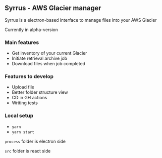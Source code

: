 ## Syrrus - AWS Glacier manager

Syrrus is a electron-based interface to manage files into your AWS Glacier

Currently in alpha-version

### Main features

- Get inventory of your current Glacier
- Initiate retrieval archive job
- Download files when job completed

### Features to develop

- Upload file
- Better folder structure view
- CD in GH actions
- Writing tests

### Local setup

- `yarn`
- `yarn start`

`process` folder is electron side

`src` folder is react side
